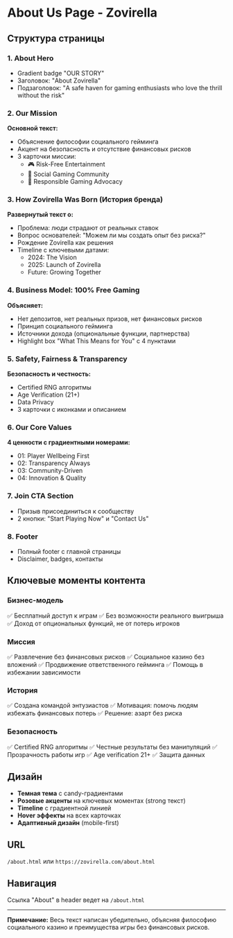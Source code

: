 # About Us Page - Zovirella

## Структура страницы

### 1. About Hero
- Gradient badge "OUR STORY"
- Заголовок: "About Zovirella"
- Подзаголовок: "A safe haven for gaming enthusiasts who love the thrill without the risk"

### 2. Our Mission
**Основной текст:**
- Объяснение философии социального гейминга
- Акцент на безопасность и отсутствие финансовых рисков
- 3 карточки миссии:
  - 🎮 Risk-Free Entertainment
  - 🤝 Social Gaming Community
  - 💚 Responsible Gaming Advocacy

### 3. How Zovirella Was Born (История бренда)
**Развернутый текст о:**
- Проблема: люди страдают от реальных ставок
- Вопрос основателей: "Можем ли мы создать опыт без риска?"
- Рождение Zovirella как решения
- Timeline с ключевыми датами:
  - 2024: The Vision
  - 2025: Launch of Zovirella
  - Future: Growing Together

### 4. Business Model: 100% Free Gaming
**Объясняет:**
- Нет депозитов, нет реальных призов, нет финансовых рисков
- Принцип социального гейминга
- Источники дохода (опциональные функции, партнерства)
- Highlight box "What This Means for You" с 4 пунктами

### 5. Safety, Fairness & Transparency
**Безопасность и честность:**
- Certified RNG алгоритмы
- Age Verification (21+)
- Data Privacy
- 3 карточки с иконками и описанием

### 6. Our Core Values
**4 ценности с градиентными номерами:**
- 01: Player Wellbeing First
- 02: Transparency Always
- 03: Community-Driven
- 04: Innovation & Quality

### 7. Join CTA Section
- Призыв присоединиться к сообществу
- 2 кнопки: "Start Playing Now" и "Contact Us"

### 8. Footer
- Полный footer с главной страницы
- Disclaimer, badges, контакты

## Ключевые моменты контента

### Бизнес-модель
✅ Бесплатный доступ к играм
✅ Без возможности реального выигрыша
✅ Доход от опциональных функций, не от потерь игроков

### Миссия
✅ Развлечение без финансовых рисков
✅ Социальное казино без вложений
✅ Продвижение ответственного гейминга
✅ Помощь в избежании зависимости

### История
✅ Создана командой энтузиастов
✅ Мотивация: помочь людям избежать финансовых потерь
✅ Решение: азарт без риска

### Безопасность
✅ Certified RNG алгоритмы
✅ Честные результаты без манипуляций
✅ Прозрачность работы игр
✅ Age verification 21+
✅ Защита данных

## Дизайн

- **Темная тема** с candy-градиентами
- **Розовые акценты** на ключевых моментах (strong текст)
- **Timeline** с градиентной линией
- **Hover эффекты** на всех карточках
- **Адаптивный дизайн** (mobile-first)

## URL
`/about.html` или `https://zovirella.com/about.html`

## Навигация
Ссылка "About" в header ведет на `/about.html`

---

**Примечание:** Весь текст написан убедительно, объясняя философию социального казино и преимущества игры без финансовых рисков.
